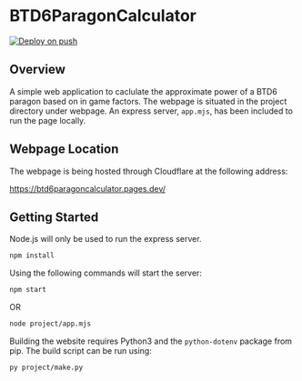 # BTD6ParagonCalculator

[![Deploy on push](https://github.com/Kaister300/BTD6ParagonCalculator/actions/workflows/on-push.yaml/badge.svg)](https://github.com/Kaister300/BTD6ParagonCalculator/actions/workflows/on-push.yaml)

## Overview
A simple web application to caclulate the approximate power of a BTD6 paragon based on in game factors. 
The webpage is situated in the project directory under webpage. An express server, `app.mjs`, has been included to run the page locally.

## Webpage Location
The webpage is being hosted through Cloudflare at the following address:

https://btd6paragoncalculator.pages.dev/


## Getting Started
Node.js will only be used to run the express server.

```bash
npm install
```

Using the following commands will start the server:

```bash
npm start
```

OR

```bash
node project/app.mjs
```

Building the website requires Python3 and the `python-dotenv` package from pip. The build script can be run using:
```bash
py project/make.py
```
